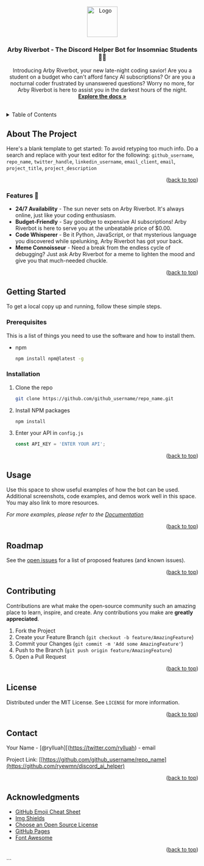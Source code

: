 <!-- Improved compatibility of back to top link: See: https://github.com/othneildrew/Best-README-Template/pull/73 -->
<a name="readme-top"></a>

<br />
<div align="center">
  <a href="https://github.com/github_username/repo_name">
    <img src="images/logo.png" alt="Logo" width="80" height="80">
  </a>

<h3 align="center">Arby Riverbot - The Discord Helper Bot for Insomniac Students 🤖🌊</h3>

  <p align="center">
    Introducing Arby Riverbot, your new late-night coding savior! Are you a student on a budget who can't afford fancy AI subscriptions? Or are you a nocturnal coder frustrated by unanswered questions? Worry no more, for Arby Riverbot is here to assist you in the darkest hours of the night.
    <br />
    <a href="https://github.com/github_username/repo_name"><strong>Explore the docs »</strong></a>
    <br />
    <br />
 
  </p>
</div>

<details>
  <summary>Table of Contents</summary>
  <ol>
    <li>
      <a href="#about-the-project">About The Project</a>
      <ul>
        <li><a href="#features">Features</a></li>
      </ul>
    </li>
    <li>
      <a href="#getting-started">Getting Started</a>
      <ul>
        <li><a href="#prerequisites">Prerequisites</a></li>
        <li><a href="#installation">Installation</a></li>
      </ul>
    </li>
    <li><a href="#usage">Usage</a></li>
    <li><a href="#roadmap">Roadmap</a></li>
    <li><a href="#contributing">Contributing</a></li>
    <li><a href="#license">License</a></li>
    <li><a href="#contact">Contact</a></li>
    <li><a href="#acknowledgments">Acknowledgments</a></li>
  </ol>
</details>

## About The Project

Here's a blank template to get started: To avoid retyping too much info. Do a search and replace with your text editor for the following: `github_username`, `repo_name`, `twitter_handle`, `linkedin_username`, `email_client`, `email`, `project_title`, `project_description`

<p align="right">(<a href="#readme-top">back to top</a>)</p>

### Features 🚀

* **24/7 Availability** - The sun never sets on Arby Riverbot. It's always
online, just like your coding enthusiasm.
* **Budget-Friendly** - Say goodbye to expensive AI subscriptions! Arby Riverbot is here to serve you at the unbeatable price of $0.00.
* **Code Whisperer** - Be it Python, JavaScript, or that mysterious language you discovered while spelunking, Arby Riverbot has got your back.
* **Meme Connoisseur** - Need a break from the endless cycle of debugging? Just ask Arby Riverbot for a meme to lighten the mood and give you that much-needed chuckle.

<p align="right">(<a href="#readme-top">back to top</a>)</p>

## Getting Started

To get a local copy up and running, follow these simple steps.

### Prerequisites

This is a list of things you need to use the software and how to install them.

* npm
  ```sh
  npm install npm@latest -g
  ```

### Installation

1. Clone the repo
   ```sh
   git clone https://github.com/github_username/repo_name.git
   ```
2. Install NPM packages
   ```sh
   npm install
   ```
3. Enter your API in `config.js`
   ```js
   const API_KEY = 'ENTER YOUR API';
   ```

<p align="right">(<a href="#readme-top">back to top</a>)</p>

## Usage

Use this space to show useful examples of how the bot can be used. Additional screenshots, code examples, and demos work well in this space. You may also link to more resources.

_For more examples, please refer to the [Documentation](https://github.com/github_username/repo_name)_

<p align="right">(<a href="#readme-top">back to top</a>)</p>

## Roadmap

See the [open issues](https://github.com/github_username/repo_name/issues) for a list of proposed features (and known issues).

<p align="right">(<a href="#readme-top">back to top</a>)</p>

## Contributing

Contributions are what make the open-source community such an amazing place to learn, inspire, and create. Any contributions you make are **greatly appreciated**.

1. Fork the Project
2. Create your Feature Branch (`git checkout -b feature/AmazingFeature`)
3. Commit your Changes (`git commit -m 'Add some AmazingFeature'`)
4. Push to the Branch (`git push origin feature/AmazingFeature`)
5. Open a Pull Request

<p align="right">(<a href="#readme-top">back to top</a>)</p>

## License

Distributed under the MIT License. See `LICENSE` for more information.

<p align="right">(<a href="#readme-top">back to top</a>)</p>

## Contact

Your Name - [@rylluah][(https://twitter.com/rylluah) - email

Project Link: [[https://github.com/github_username/repo_name](https://github.com/ryewmn/discord_ai_helper)

<p align="right">(<a href="#readme-top">back to top</a>)</p>

## Acknowledgments

* [GitHub Emoji Cheat Sheet](https://www.webpagefx.com/tools/emoji-cheat-sheet)
* [Img Shields](https://shields.io)
* [Choose an Open Source License](https://choosealicense.com)
* [GitHub Pages](https://pages.github.com)
* [Font Awesome](https://fontawesome.com)

<p align="right">(<a href="#readme-top">back to top</a>)</p>
```

